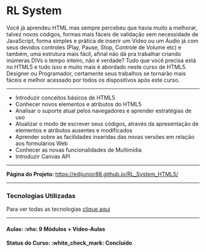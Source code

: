 <h1>RL System</h1>

<p>
Você já aprendeu HTML mas sempre percebeu que havia muito a melhorar, talvez novos códigos, formas mais fáceis de validação sem necessidade de JavaScript, forma simples e 
prática de inserir um Vídeo ou um Áudio já com seus devidos controles (Play, Pause, Stop, Controle de Volume etc) e também, uma estrutura mais fácil, afinal não dá pra 
trabalhar criando inúmeras DIVs o tempo inteiro, não é verdade? Tudo que você precisa está no HTML5 e tudo isso e muito mais é abordado neste curso de HTML5. Designer ou 
Programador, certamente seus trabalhos se tornarão mais fáceis e melhor acessado por todos os dispositivos após este curso.

<hr>

<ul>
    <li>Introduzir conceitos básicos de HTML5</li>
    <li>Conhecer novos elementos e atributos do HTML5</li>
    <li>Analisar o suporte atual pelos navegadores e aprender estratégias de uso</li>
    <li>Atualizar o modo de escrever seus códigos, através da apresentação de elementos e atributos ausentes e modificados</li>
    <li>Aprender sobre as facilidades inseridas das novas versões em relação aos formulários Web</li>
    <li>Conhecer as novas funcionalidades de Multimídia</li>
    <li>Introduzir Canvas API</li>
</ul>
</p>

<hr/>

<strong>Página do Projeto: </strong> <a href="https://edijunior88.github.io/RL_System_HTML5/">https://edijunior88.github.io/RL_System_HTML5/</a>

<hr>

<h3>Tecnologias Utilizadas</h3>

Para ver todas as tecnologias [clique aqui](/techstack.md)

<hr>

<h4><b>Aulas:</b> :vhs: 9 Módulos + Vídeo-Aulas</h4>
<h4><b>Status do Curso:</b> :white_check_mark: Concluído
